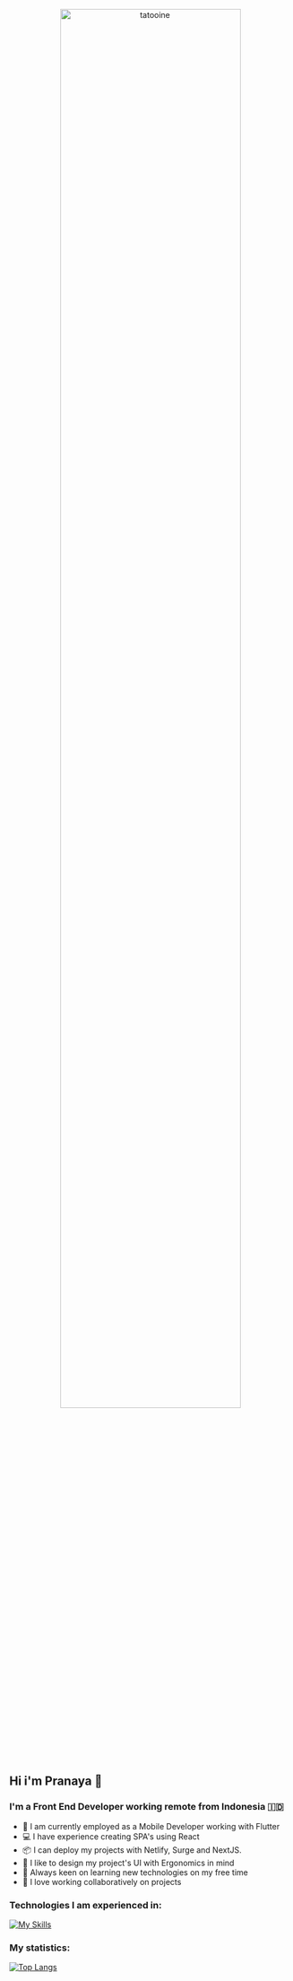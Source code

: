<p align="center">
<img src="https://wallpapercave.com/wp/wp3071182.jpg" alt="tatooine" title="A cute kitten" width="80%"  /> 
</p>

## Hi i'm Pranaya :wave:

### I'm a Front End Developer working remote from Indonesia :indonesia:

- :dart: I am currently employed as a Mobile Developer working with Flutter
- :computer: I have experience creating SPA's using React
- :package: I can deploy my projects with Netlify, Surge and NextJS.
- :art: I like to design my project's UI with Ergonomics in mind
- :mag_right: Always keen on learning new technologies on my free time
- :handshake: I love working collaboratively on projects

### Technologies I am experienced in:

  [![My Skills](https://skillicons.dev/icons?i=js,html,css,ts,react,flutter,netlify,nextjs,mui)](https://skillicons.dev)
  
### My statistics:
  
  [![Top Langs](https://github-readme-stats.vercel.app/api/top-langs/?username=PrunesLand&show_icons=true&theme=transparent)](https://github.com/anuraghazra/github-readme-stats)


